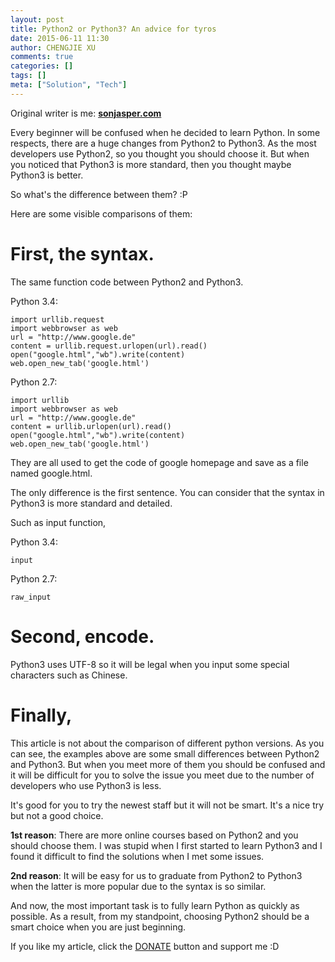 ```yaml
---
layout: post
title: Python2 or Python3? An advice for tyros
date: 2015-06-11 11:30
author: CHENGJIE XU
comments: true
categories: []
tags: []
meta: ["Solution", "Tech"]
---
```


Original writer is me: **[sonjasper.com](https://blog.sonjasper.com/2015/06/11/python2-or-python3-an-advice-for-tyros.html)**

Every beginner will be confused when he decided to learn Python. In some respects, there are a huge changes from Python2 to Python3. As the most developers use Python2, so you thought you should choose it. But when you noticed that Python3 is more standard, then you thought maybe Python3 is better.

So what's the difference between them? :P

Here are some visible comparisons of them:

# First, the syntax.

The same function code between Python2 and Python3.

Python 3.4:

    import urllib.request
    import webbrowser as web
    url = "http://www.google.de"
    content = urllib.request.urlopen(url).read()
    open("google.html","wb").write(content)
    web.open_new_tab('google.html')

Python 2.7:

    import urllib
    import webbrowser as web
    url = "http://www.google.de"
    content = urllib.urlopen(url).read()
    open("google.html","wb").write(content)
    web.open_new_tab('google.html')

They are all used to get the code of google homepage and save as a file named google.html.

The only difference is the first sentence. You can consider that the syntax in Python3 is more standard and detailed.

Such as input function,

Python 3.4:

    input

Python 2.7:

    raw_input

# Second, encode.

Python3 uses UTF-8 so it will be legal when you input some special characters such as Chinese.

# Finally,

This article is not about the comparison of different python versions. As you can see, the examples above are some small differences between Python2 and Python3. But when you meet more of them you should be confused and it will be difficult for you to solve the issue you meet due to the number of developers who use Python3 is less.

It's good for you to try the newest staff but it will not be smart. It's a nice try but not a good choice.

**1st reason**: There are more online courses based on Python2 and you should choose them. I was stupid when I first started to learn Python3 and I found it difficult to find the solutions when I met some issues.

**2nd reason**: It will be easy for us to graduate from Python2 to Python3 when the latter is more popular due to the syntax is so similar.

And now, the most important task is to fully learn Python as quickly as possible. As a result, from my standpoint, choosing Python2 should be a smart choice when you are just beginning.

If you like my article, click the [DONATE](https://www.paypal.com/cgi-bin/webscr?cmd=_s-xclick&hosted_button_id=ZK2HJKF2RFMWA) button and support me :D
